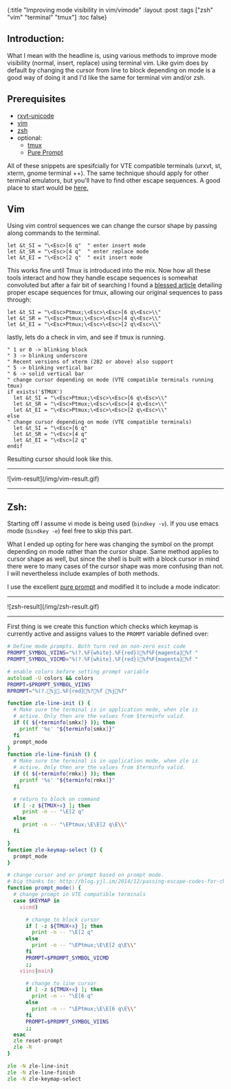 {:title "Improving mode visibility in vim/vimode"
 :layout :post
 :tags  ["zsh" "vim" "terminal" "tmux"]
 :toc false}

## Introduction:
What I mean with the headline is, using various methods to improve mode visibility (normal, insert, replace) using terminal vim. Like gvim does by default by changing the cursor from line to block depending on mode is a good way of doing it and I'd like the same for terminal vim and/or zsh.

## Prerequisites

* [rxvt-unicode](http://software.schmorp.de/pkg/rxvt-unicode.html)
* [vim](http://www.vim.org/)  
* [zsh](http://www.zsh.org/)
* optional:
  * [tmux](https://tmux.github.io/)
  * [Pure Prompt](https://github.com/sindresorhus/pure)

All of these snippets are spesifcially for VTE compatible terminals (urxvt, st, xterm, gnome terminal ++). The same technique should apply for other terminal emulators, but you'll have to find other escape sequences. A good place to start would be [here.](http://vim.wikia.com/wiki/Change_cursor_shape_in_different_modes)

## Vim

Using vim control sequences we can change the cursor shape by passing along commands to the terminal.
```viml
let &t_SI = "\<Esc>[6 q"  " enter insert mode
let &t_SR = "\<Esc>[4 q"  " enter replace mode
let &t_EI = "\<Esc>[2 q"  " exit insert mode
```
This works fine until Tmux is introduced into the mix. Now how all these tools interact and how they handle escape sequences is somewhat convoluted but after a fair bit of searching I found a  [blessed article](http://blog.yjl.im/2014/12/passing-escape-codes-for-changing-font.html) detailing proper escape sequences for tmux, allowing our original sequences to pass through:

```viml
let &t_SI = "\<Esc>Ptmux;\<Esc>\<Esc>[6 q\<Esc>\\"
let &t_SR = "\<Esc>Ptmux;\<Esc>\<Esc>[4 q\<Esc>\\"
let &t_EI = "\<Esc>Ptmux;\<Esc>\<Esc>[2 q\<Esc>\\"
```

lastly, lets do a check in vim, and see if tmux is running.

```viml
" 1 or 0 -> blinking block
" 3 -> blinking underscore
" Recent versions of xterm (282 or above) also support
" 5 -> blinking vertical bar
" 6 -> solid vertical bar
" change cursor depending on mode (VTE compatible terminals running tmux)
if exists('$TMUX')
  let &t_SI = "\<Esc>Ptmux;\<Esc>\<Esc>[6 q\<Esc>\\"
  let &t_SR = "\<Esc>Ptmux;\<Esc>\<Esc>[4 q\<Esc>\\"
  let &t_EI = "\<Esc>Ptmux;\<Esc>\<Esc>[2 q\<Esc>\\"
else
" change cursor depending on mode (VTE compatible terminals)
  let &t_SI = "\<Esc>[6 q"
  let &t_SR = "\<Esc>[4 q"
  let &t_EI = "\<Esc>[2 q"
endif
```
Resulting cursor should look like this.
<hr>
![vim-result](/img/vim-result.gif)
<hr>

## Zsh:
Starting off I assume vi mode is being used (`bindkey -v`). If you use emacs mode (`bindkey -e`) feel free to skip this part.

What I ended up opting for here was changing the symbol on the prompt depending on mode rather than the cursor shape. Same method applies to cursor shape as well, but since the shell is built with a block cursor in mind there were to many cases of the cursor shape was more confusing than not. I will nevertheless include examples of both methods.

I use the excellent [pure prompt](https://github.com/sindresorhus/pure) and modified it to include a mode indicator:
<hr>
![zsh-result](/img/zsh-result.gif)
<hr>

First thing is we create this function which checks which keymap is currently active and assigns values to the `PROMPT` variable defined over:
```zsh
# Define mode prompts. Both turn red on non-zero exit code
PROMPT_SYMBOL_VIINS="%(?.%F{white}.%F{red})%f%F{magenta}%f "
PROMPT_SYMBOL_VICMD="%(?.%F{white}.%F{red})%f%F{magenta}%f "

# enable colors before setting prompt variable
autoload -U colors && colors
PROMPT=$PROMPT_SYMBOL_VIINS
RPROMPT="%(?.%j.%F{red}%?%f %j%f"

function zle-line-init () {
  # Make sure the terminal is in application mode, when zle is
  # active. Only then are the values from $terminfo valid.
  if (( ${+terminfo[smkx]} )); then
    printf '%s' "${terminfo[smkx]}"
  fi
  prompt_mode
}
function zle-line-finish () {
  # Make sure the terminal is in application mode, when zle is
  # active. Only then are the values from $terminfo valid.
  if (( ${+terminfo[rmkx]} )); then
    printf '%s' "${terminfo[rmkx]}"
  fi

  # return to block on command
  if [ -z ${TMUX+x} ]; then
     print -n -- "\E[2 q"
  else
     print -n -- "\EPtmux;\E\E[2 q\E\\"
  fi

}
function zle-keymap-select () {
  prompt_mode
}

# change cursor and or prompt based on prompt mode.
# big thanks to: http://blog.yjl.im/2014/12/passing-escape-codes-for-changing-font.html
function prompt_mode() {
  # change prompt in VTE compatible terminals
  case $KEYMAP in
    vicmd)

      # change to block cursor
      if [ -z ${TMUX+x} ]; then
        print -n -- "\E[2 q"
      else
        print -n -- "\EPtmux;\E\E[2 q\E\\"
      fi
      PROMPT=$PROMPT_SYMBOL_VICMD
      ;;
    viins|main)

      # change to line cursor
      if [ -z ${TMUX+x} ]; then
        print -n -- "\E[6 q"
      else
        print -n -- "\EPtmux;\E\E[6 q\E\\"
      fi
      PROMPT=$PROMPT_SYMBOL_VIINS
      ;;
  esac
  zle reset-prompt
  zle -R
}

zle -N zle-line-init
zle -N zle-line-finish
zle -N zle-keymap-select
```
